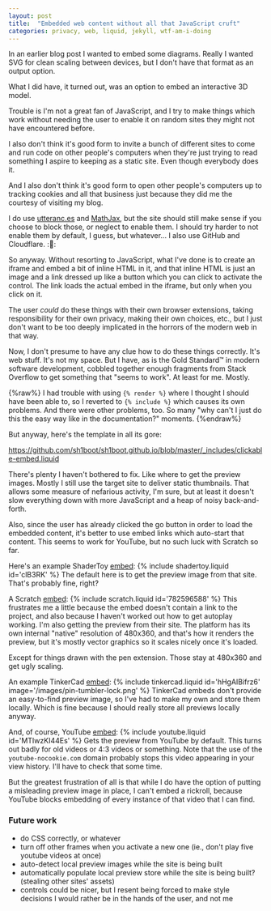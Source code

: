 ```yaml
---
layout: post
title:  "Embedded web content without all that JavaScript cruft"
categories: privacy, web, liquid, jekyll, wtf-am-i-doing
---
```


In an earlier blog post I wanted to embed some diagrams.  Really I wanted SVG
for clean scaling between devices, but I don't have that format as an output
option.

What I did have, it turned out, was an option to embed an interactive 3D model.

Trouble is I'm not a great fan of JavaScript, and I try to make things which
work without needing the user to enable it on random sites they might not have
encountered before.

I also don't think it's good form to invite a bunch of different sites to come
and run code on other people's computers when they're just trying to read
something I aspire to keeping as a static site.  Even though everybody does it.

And I also don't think it's good form to open other people's computers up to
tracking cookies and all that business just because they did me the courtesy of
visiting my blog.

I do use [utteranc.es][] and [MathJax][], but the site should still make sense
if you choose to block those, or neglect to enable them.  I should try harder
to not enable them by default, I guess, but whatever...  I also use GitHub and
Cloudflare.  ::shrug::

So anyway.  Without resorting to JavaScript, what I've done is to create an
iframe and embed a bit of inline HTML in it, and that inline HTML is just an
image and a link dressed up like a button which you can click to activate the
control.  The link loads the actual embed in the iframe, but only when you
click on it.

The user _could_ do these things with their own browser extensions, taking
responsibility for their own privacy, making their own choices, etc., but I
just don't want to be too deeply implicated in the horrors of the modern web in
that way.

Now, I don't presume to have any clue how to do these things correctly.  It's
web stuff.  It's not my space.  But I have, as is the Gold Standard&trade; in
modern software development, cobbled together enough fragments from Stack
Overflow to get something that "seems to work".  At least for me.  Mostly.

{%raw%}
I had trouble with using `{% render %}` where I thought I should have been able
to, so I reverted to `{% include %}` which causes its own problems.  And there
were other problems, too.  So many "why can't I just do this the easy way like
in the documentation?" moments.
{%endraw%}

But anyway, here's the template in all its gore:

<https://github.com/sh1boot/sh1boot.github.io/blob/master/_includes/clickable-embed.liquid>

There's plenty I haven't bothered to fix.  Like where to get the preview
images.  Mostly I still use the target site to deliver static thumbnails.  That
allows some measure of nefarious activity, I'm sure, but at least it doesn't
slow everything down with more JavaScript and a heap of noisy back-and-forth.

Also, since the user has already clicked the go button in order to load the
embedded content, it's better to use embed links which auto-start that content.
This seems to work for YouTube, but no such luck with Scratch so far.

Here's an example ShaderToy [embed](https://github.com/sh1boot/sh1boot.github.io/blob/master/_includes/shadertoy.liquid):
{% include shadertoy.liquid id='clB3RK' %}
The default here is to get the preview image from that site.  That's probably fine, right?

A Scratch [embed](https://github.com/sh1boot/sh1boot.github.io/blob/master/_includes/scratch.liquid):
{% include scratch.liquid id='782596588' %}
This frustrates me a little because the embed doesn't contain a link to the
project, and also because I haven't worked out how to get autoplay working.
I'm also getting the preview from their site.  The platform has its own
internal "native" resolution of 480x360, and that's how it renders the preview,
but it's mostly vector graphics so it scales nicely once it's loaded.

Except for things drawn with the pen extension.  Those stay at 480x360 and get
ugly scaling.

An example TinkerCad [embed](https://github.com/sh1boot/sh1boot.github.io/blob/master/_includes/tinkercad.liquid):
{% include tinkercad.liquid id='hHgAIBifrz6' image='/images/pin-tumbler-lock.png' %}
TinkerCad embeds don't provide an easy-to-find preview image, so I've had to
make my own and store them locally.  Which is fine because I should really
store all previews locally anyway.

And, of course, YouTube [embed](https://github.com/sh1boot/sh1boot.github.io/blob/master/_includes/youtube.liquid):
{% include youtube.liquid id='MTIwzKI44Es' %}
Gets the preview from YouTube by default.  This turns out badly for old videos
or 4:3 videos or something.  Note that the use of the `youtube-nocookie.com`
domain probably stops this video appearing in your view history.  I'll have to
check that some time.

But the greatest frustration of all is that while I do have the option of
putting a misleading preview image in place, I can't embed a rickroll, because
YouTube blocks embedding of every instance of that video that I can find.

### Future work
* do CSS correctly, or whatever
* turn off other frames when you activate a new one (ie., don't play five youtube videos at once)
* auto-detect local preview images while the site is being built
* automatically populate local preview store while the site is being built? (stealing other sites' assets)
* controls could be nicer, but I resent being forced to make style decisions I would rather be in the hands of the user, and not me

[utteranc.es]: <https://utteranc.es/>
[MathJax]: <https://www.mathjax.org/>
